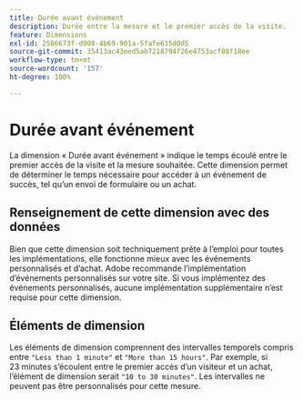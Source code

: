 ```yaml
---
title: Durée avant événement
description: Durée entre la mesure et le premier accès de la visite.
feature: Dimensions
exl-id: 2586673f-d908-4b69-901a-5fafe635d0d5
source-git-commit: 35413ac43eed5ab7218794f26e4753acf08f18ee
workflow-type: tm+mt
source-wordcount: '157'
ht-degree: 100%

---
```


# Durée avant événement

La dimension « Durée avant événement » indique le temps écoulé entre le premier accès de la visite et la mesure souhaitée. Cette dimension permet de déterminer le temps nécessaire pour accéder à un événement de succès, tel qu’un envoi de formulaire ou un achat.

## Renseignement de cette dimension avec des données

Bien que cette dimension soit techniquement prête à l’emploi pour toutes les implémentations, elle fonctionne mieux avec les événements personnalisés et d’achat. Adobe recommande l’implémentation d’événements personnalisés sur votre site. Si vous implémentez des événements personnalisés, aucune implémentation supplémentaire n’est requise pour cette dimension.

## Éléments de dimension

Les éléments de dimension comprennent des intervalles temporels compris entre `"Less than 1 minute"` et `"More than 15 hours"`. Par exemple, si 23 minutes s’écoulent entre le premier accès d’un visiteur et un achat, l’élément de dimension serait `"10 to 30 minutes"`. Les intervalles ne peuvent pas être personnalisés pour cette mesure.
